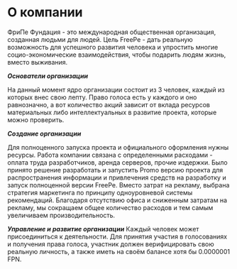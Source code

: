 # О компании
ФриПе Фундация - это международная общественная организация, созданная людьми для людей. Цель FreePe - дать реальную возможность для успешного развития человека и упростить многие социо-экономические взаимодействия, чтобы подарить людям жизнь, вместо выживания. 

***Основатели организации***

На данный момент ядро организации состоит из 3 человек, каждый из которых внес свою лепту. Право голоса есть у каждого и оно равнозначно, а вот количество акций зависит от вклада ресурсов материальных либо интеллектуальных в развитие проекта, которые можно проверить.

***Создание организации***

Для полноценного запуска проекта и официального оформления нужны ресурсы. Работа компании связана с определенными расходами - оплата труда разработчиков, аренда серверов, прочие издержки. Было принято решение разработать и запустить Promo версию проекта для распространения информации и привлечения средств на разработку и запуск полноценной версии FreePe. Вместо затрат на рекламу, выбрана стратегия маркетинга по принципу одноуровневой системы рекомендаций. Благодаря отсутствию офиса и сниженным затратам на рекламу, мы сокращаем общее количество расходов и тем самым увеличиваем производительность. 
	    
***Управление и развитие организации***
Каждый человек может присоединиться к деятельности. Для принятия участия в голосованиях и получения права голоса, участник должен верифицировать свою реальную личность, а также иметь на своём балансе хотя бы 0.0000001 FPN.